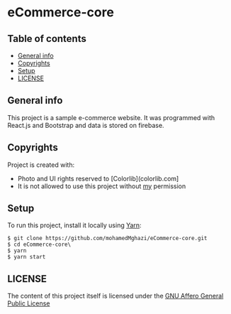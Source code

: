 # eCommerce-core

## Table of contents
* [General info](#general-info)
* [Copyrights](#copyrights)
* [Setup](#setup)
* [LICENSE](#license)


## General info
This project is a sample e-commerce website.
It was programmed with React.js and Bootstrap and data is stored on firebase.


## Copyrights
Project is created with:
* Photo and UI rights reserved to [Colorlib](colorlib.com]
* It is not allowed to use this project without [my](https://www.linkedin.com/in/maryam-algendy-68199b163/) permission


## Setup
To run this project, install it locally using [Yarn](https://classic.yarnpkg.com/en/docs/install/#debian-stable):

```
$ git clone https://github.com/mohamedMghazi/eCommerce-core.git
$ cd eCommerce-core\
$ yarn
$ yarn start
```

## LICENSE
The content of this project itself is licensed under the [GNU Affero General Public License](https://github.com/mohamedMghazi/eCommerce-core/blob/master/LICENSE.md)
